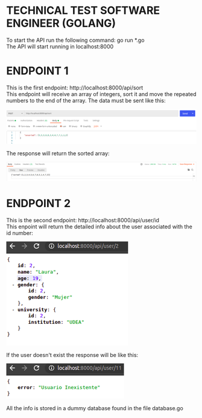 # TECHNICAL TEST SOFTWARE ENGINEER (GOLANG)
  
To start the API run the following command: go run *.go  
The API will start running in localhost:8000  
  
# ENDPOINT 1
This is the first endpoint: http://localhost:8000/api/sort  
This endpoint will receive an array of integers, sort it and move the repeated numbers to the end of the array. The data must be sent like this:  
  
![Screenshot](./images/sortBody.png)  
  
The response will return the sorted array:  
  
![Screenshot](./images/sortResponse.png)  
  
# ENDPOINT 2
This is the second endpoint: http://localhost:8000/api/user/id  
This enpoint will return the detailed info about the user associated with the id number:  
  
![Screenshot](./images/userResponse.png)  
  
If the user doesn't exist the response will be like this:  
  
![Screenshot](./images/userNotFound.png)  
  
All the info is stored in a dummy database found in the file database.go
